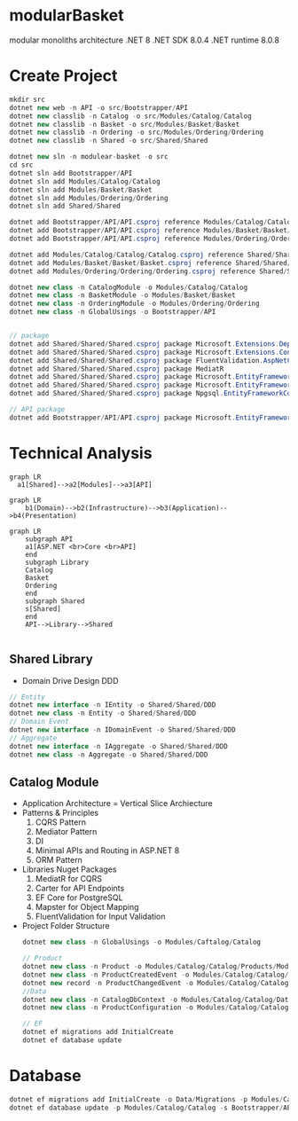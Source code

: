 # modularBasket
modular monoliths architecture
.NET 8
.NET SDK 8.0.4
.NET runtime 8.0.8

# Create Project

```cs
mkdir src
dotnet new web -n API -o src/Bootstrapper/API
dotnet new classlib -n Catalog -o src/Modules/Catalog/Catalog
dotnet new classlib -n Basket -o src/Modules/Basket/Basket
dotnet new classlib -n Ordering -o src/Modules/Ordering/Ordering
dotnet new classlib -n Shared -o src/Shared/Shared

dotnet new sln -n modulear-basket -o src
cd src
dotnet sln add Bootstrapper/API
dotnet sln add Modules/Catalog/Catalog
dotnet sln add Modules/Basket/Basket
dotnet sln add Modules/Ordering/Ordering
dotnet sln add Shared/Shared

dotnet add Bootstrapper/API/API.csproj reference Modules/Catalog/Catalog/Catalog.csproj
dotnet add Bootstrapper/API/API.csproj reference Modules/Basket/Basket/Basket.csproj
dotnet add Bootstrapper/API/API.csproj reference Modules/Ordering/Ordering/Ordering.csproj

dotnet add Modules/Catalog/Catalog/Catalog.csproj reference Shared/Shared/Shared.csproj
dotnet add Modules/Basket/Basket/Basket.csproj reference Shared/Shared/Shared.csproj
dotnet add Modules/Ordering/Ordering/Ordering.csproj reference Shared/Shared/Shared.csproj

dotnet new class -n CatalogModule -o Modules/Catalog/Catalog
dotnet new class -n BasketModule -o Modules/Basket/Basket
dotnet new class -n OrderingModule -o Modules/Ordering/Ordering
dotnet new class -n GlobalUsings -o Bootstrapper/API


// package
dotnet add Shared/Shared/Shared.csproj package Microsoft.Extensions.DependencyInjection.Abstractions
dotnet add Shared/Shared/Shared.csproj package Microsoft.Extensions.Configuration.Abstractions
dotnet add Shared/Shared/Shared.csproj package FluentValidation.AspNetCore
dotnet add Shared/Shared/Shared.csproj package MediatR
dotnet add Shared/Shared/Shared.csproj package Microsoft.EntityFrameworkCore
dotnet add Shared/Shared/Shared.csproj package Microsoft.EntityFrameworkCore.Design
dotnet add Shared/Shared/Shared.csproj package Npgsql.EntityFrameworkCore.PostgreSQL

// API package
dotnet add Bootstrapper/API/API.csproj package Microsoft.EntityFrameworkCore.Design


```

# Technical Analysis

```mermaid
graph LR
  a1[Shared]-->a2[Modules]-->a3[API]
```
```mermaid
graph LR
    b1(Domain)-->b2(Infrastructure)-->b3(Application)-->b4(Presentation)
```
```mermaid
graph LR
    subgraph API
    a1[ASP.NET <br>Core <br>API]
    end
    subgraph Library
    Catalog
    Basket
    Ordering
    end
    subgraph Shared
    s[Shared]
    end
    API-->Library-->Shared
    

```

## Shared Library

* Domain Drive Design DDD

```cs
// Entity
dotnet new interface -n IEntity -o Shared/Shared/DDD
dotnet new class -n Entity -o Shared/Shared/DDD
// Domain Event
dotnet new interface -n IDomainEvent -o Shared/Shared/DDD
// Aggregate
dotnet new interface -n IAggregate -o Shared/Shared/DDD
dotnet new class -n Aggregate -o Shared/Shared/DDD

```

## Catalog Module

* Application Architecture = Vertical Slice Archiecture
* Patterns & Principles
    1. CQRS Pattern
    2. Mediator Pattern
    3. DI
    4. Minimal APIs and Routing in ASP.NET 8
    5. ORM Pattern
* Libraries Nuget Packages
    1. MediatR for CQRS
    2. Carter for API Endpoints
    3. EF Core for PostgreSQL
    3. Mapster for Object Mapping
    4. FluentValidation for Input Validation
* Project Folder Structure
    ```cs
    dotnet new class -n GlobalUsings -o Modules/Caftalog/Catalog

    // Product
    dotnet new class -n Product -o Modules/Catalog/Catalog/Products/Models
    dotnet new class -n ProductCreatedEvent -o Modules/Catalog/Catalog/Products/Events
    dotnet new record -n ProductChangedEvent -o Modules/Catalog/Catalog/Products/Events
    //Data
    dotnet new class -n CatalogDbContext -o Modules/Catalog/Catalog/Data
    dotnet new class -n ProductConfiguration -o Modules/Catalog/Catalog/Data/Configurations

    // EF
    dotnet ef migrations add InitialCreate
    dotnet ef database update
    ```
# Database
```cs
dotnet ef migrations add InitialCreate -o Data/Migrations -p Modules/Catalog/Catalog -s Bootstrapper/API
dotnet ef database update -p Modules/Catalog/Catalog -s Bootstrapper/API

```
 